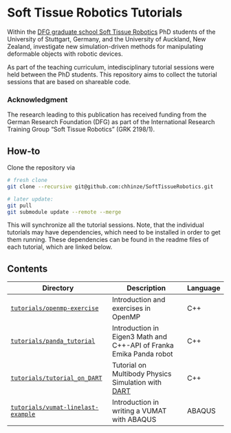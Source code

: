 # Soft Tissue Robotics Tutorials

Within the [DFG graduate school Soft Tissue Robotics](https://www.str.uni-stuttgart.de/) PhD students of the University of Stuttgart, Germany, and the University of Auckland, New Zealand, investigate new simulation-driven methods for manipulating deformable objects with robotic devices. 


As part of the teaching curriculum, intedisciplinary tutorial sessions were held between the PhD students. This repository aims to collect the tutorial sessions that are based on shareable code.

### Acknowledgment

The research leading to this publication has received funding from the German Research Foundation (DFG) as part of the International Research Training Group “Soft Tissue Robotics” (GRK 2198/1). 

## How-to

Clone the repository via 

```sh
# fresh clone
git clone --recursive git@github.com:chhinze/SoftTissueRobotics.git

# later update:
git pull
git submodule update --remote --merge
```

This will synchronize all the tutorial sessions. Note, that the individual tutorials may have dependencies, which need to be installed in order to get them running. These dependencies can be found in the readme files of each tutorial, which are linked below. 

## Contents

| Directory                          | Description | Language |
| ---------------------------------- | ----------- |----------|
| [`tutorials/openmp-exercise`](tutorials/openmp-exercise/README.md) | Introduction and exercises in OpenMP | C++ |
| [`tutorials/panda_tutorial`](tutorials/panda_tutorial/Readme.md) | Introduction in Eigen3 Math and C++-API of Franka Emika Panda robot | C++ |
| [`tutorials/tutorial_on_DART`](tutorials/tutorial_on_DART/README.md)       | Tutorial on Multibody Physics Simulation with [DART](http://dartsim.github.io/) | C++ |
| [`tutorials/vumat-linelast-example`](tutorials/vumat-linelast-example/readme.md) | Introduction in writing a VUMAT with ABAQUS | ABAQUS |